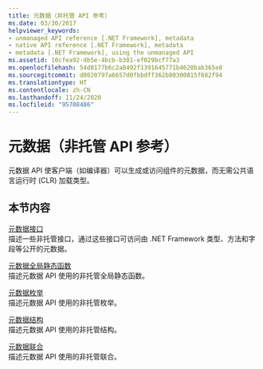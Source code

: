 ```yaml
---
title: 元数据（非托管 API 参考）
ms.date: 03/30/2017
helpviewer_keywords:
- unmanaged API reference [.NET Framework], metadata
- native API reference [.NET Framework], metadata
- metadata [.NET Framework], using the unmanaged API
ms.assetid: 10cfea92-db5e-4bcb-b301-ef029bcf77a3
ms.openlocfilehash: 54d8177b6c2a8492f1391645771b4620bab365e8
ms.sourcegitcommit: d8020797a6657d0fbbdff362b80300815f682f94
ms.translationtype: HT
ms.contentlocale: zh-CN
ms.lasthandoff: 11/24/2020
ms.locfileid: "95708486"
---
```

# <a name="metadata-unmanaged-api-reference"></a>元数据（非托管 API 参考）

元数据 API 使客户端（如编译器）可以生成或访问组件的元数据，而无需公共语言运行时 (CLR) 加载类型。  
  
## <a name="in-this-section"></a>本节内容  

 [元数据接口](metadata-interfaces.md)  
 描述一些非托管接口，通过这些接口可访问由 .NET Framework 类型、方法和字段等公开的元数据。  
  
 [元数据全局静态函数](metadata-global-static-functions.md)  
 描述元数据 API 使用的非托管全局静态函数。  
  
 [元数据枚举](metadata-enumerations.md)  
 描述元数据 API 使用的非托管枚举。  
  
 [元数据结构](metadata-structures.md)  
 描述元数据 API 使用的非托管结构。  
  
 [元数据联合](metadata-unions.md)  
 描述元数据 API 使用的非托管联合。

